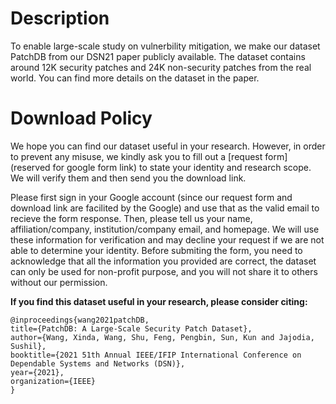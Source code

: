 # Description

To enable large-scale study on vulnerbility mitigation, we make our dataset PatchDB from our DSN21 paper publicly available. The dataset contains around 12K security patches and 24K non-security patches from the real world. You can find more details on the dataset in the paper.

# Download Policy

We hope you can find our dataset useful in your research. However, in order to prevent any misuse, we kindly ask you to fill out a [request form](reserved for google form link) to state your identity and research scope. We will verify them and then send you the download link.

Please first sign in your Google account (since our request form and download link are facilited by the Google) and use that as the valid email to recieve the form response.
Then, please tell us your name, affiliation/company, institution/company email, and homepage. We will use these information for verification and may decline your request if we are not able to determine your identity. 
Before submiting the form, you need to acknowledge that all the information you provided are correct, the dataset can only be used for non-profit purpose, and you will not share it to others without our permission.

**If you find this dataset useful in your research, please consider citing:**

```bitex
@inproceedings{wang2021patchDB, 
title={PatchDB: A Large-Scale Security Patch Dataset}, 
author={Wang, Xinda, Wang, Shu, Feng, Pengbin, Sun, Kun and Jajodia, Sushil}, 
booktitle={2021 51th Annual IEEE/IFIP International Conference on Dependable Systems and Networks (DSN)}, 
year={2021}, 
organization={IEEE} 
}
```

